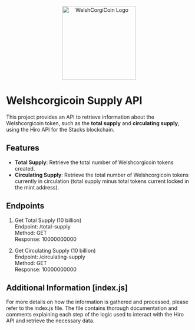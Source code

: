<div align="center">
  <img src="https://www.welshtoken.org/assets/welsh_tokenlogo-jPI8ncqE.png" alt="WelshCorgiCoin Logo" width="200">
</div>

# Welshcorgicoin Supply API

This project provides an API to retrieve information about the Welshcorgicoin token, such as the **total supply** and **circulating supply**, using the Hiro API for the Stacks blockchain.

## Features

- **Total Supply**: Retrieve the total number of Welshcorgicoin tokens created.
- **Circulating Supply**: Retrieve the total number of Welshcorgicoin tokens currently in circulation (total supply minus total tokens current locked in the mint address).

## Endpoints

1. Get Total Supply (10 billion)  
Endpoint: /total-supply  
Method: GET  
Response: 10000000000  

1. Get Circulating Supply (10 billion)  
Endpoint: /circulating-supply  
Method: GET  
Response: 10000000000  

## Additional Information [index.js]
For more details on how the information is gathered and processed, please refer to the index.js file. The file contains thorough documentation and comments explaining each step of the logic used to interact with the Hiro API and retrieve the necessary data.
